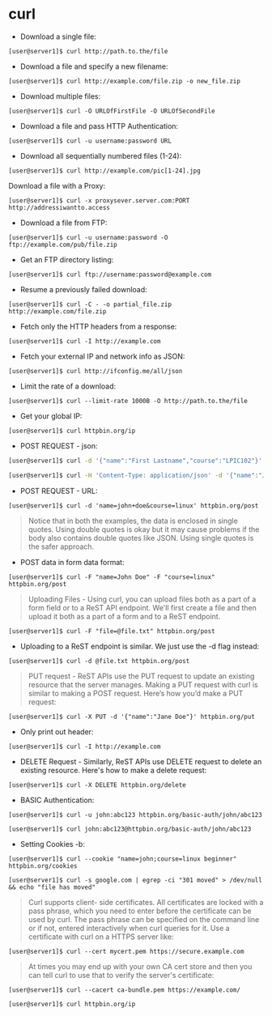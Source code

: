 # curl

- Download a single file:

`[user@server1]$ curl http://path.to.the/file`

- Download a file and specify a new filename:

`[user@server1]$ curl http://example.com/file.zip -o new_file.zip`

- Download multiple files:

`[user@server1]$ curl -O URLOfFirstFile -O URLOfSecondFile`

- Download a file and pass HTTP Authentication:

`[user@server1]$ curl -u username:password URL`

- Download all sequentially numbered files (1-24):

`[user@server1]$ curl http://example.com/pic[1-24].jpg`

Download a file with a Proxy:

`[user@server1]$ curl -x proxysever.server.com:PORT http://addressiwantto.access`

- Download a file from FTP:

`[user@server1]$ curl -u username:password -O ftp://example.com/pub/file.zip`

- Get an FTP directory listing:

`[user@server1]$ curl ftp://username:password@example.com`

- Resume a previously failed download:

`[user@server1]$ curl -C - -o partial_file.zip http://example.com/file.zip`

- Fetch only the HTTP headers from a response:

`[user@server1]$ curl -I http://example.com`

- Fetch your external IP and network info as JSON:

`[user@server1]$ curl http://ifconfig.me/all/json`

- Limit the rate of a download:

`[user@server1]$ curl --limit-rate 1000B -O http://path.to.the/file`

- Get your global IP:

`[user@server1]$ curl httpbin.org/ip`

- POST REQUEST - json:

```sh
[user@server1]$ curl -d '{"name":"First Lastname","course":"LPIC102"}' httpbin.org/post

[user@server1]$ curl -H 'Content-Type: application/json' -d '{"name":"John Doe","course":"Linux"}' httpbin.org/post
```

- POST REQUEST - URL:

`[user@server1]$ curl -d 'name=john+doe&course=linux' httpbin.org/post`

>Notice that in both the examples, the data is enclosed in single quotes. Using double quotes is okay but it may cause problems if the body also contains double quotes like JSON. Using single quotes is the safer approach.

- POST data in form data format:

`[user@server1]$ curl -F "name=John Doe" -F "course=linux"  httpbin.org/post`

>Uploading Files - Using curl, you can upload files both as a part of a form field or to a ReST API endpoint. We'll first create a file and then upload it both as a part of a form and to a ReST endpoint.

`[user@server1]$ curl -F "file=@file.txt" httpbin.org/post`

- Uploading to a ReST endpoint is similar. We just use the -d flag instead:

`[user@server1]$ curl -d @file.txt httpbin.org/post`

>PUT request - ReST APIs use the PUT request to update an existing resource that the server manages. Making a PUT request with curl is similar to making a POST request. Here’s how you’d make a PUT request:

`[user@server1]$ curl -X PUT -d '{"name":"Jane Doe"}' httpbin.org/put`

- Only print out header:

`[user@server1]$ curl -I http://example.com`

- DELETE Request - Similarly, ReST APIs use DELETE request to delete an existing resource. Here's how to make a delete request:

`[user@server1]$ curl -X DELETE httpbin.org/delete`

- BASIC Authentication:

`[user@server1]$ curl -u john:abc123 httpbin.org/basic-auth/john/abc123`

`[user@server1]$ curl john:abc123@httpbin.org/basic-auth/john/abc123`

- Setting Cookies -b:

`[user@server1]$ curl --cookie "name=john;course=linux beginner" httpbin.org/cookies`

`[user@server1]$ curl -s google.com | egrep -ci "301 moved" > /dev/null && echo "file has moved"`

>Curl supports client- side certificates. All certificates are locked with a pass phrase, which you need to enter before the certificate can be used by curl. The pass phrase can be specified on the command line or if not, entered interactively when curl queries for it. Use a certificate with curl on a HTTPS server like:

`[user@server1]$ curl --cert mycert.pem https://secure.example.com`

>At times you may end up with your own CA cert store and then you can tell curl to use that to verify the server's certificate:

`[user@server1]$ curl --cacert ca-bundle.pem https://example.com/`

`[user@server1]$ curl httpbin.org/ip`
